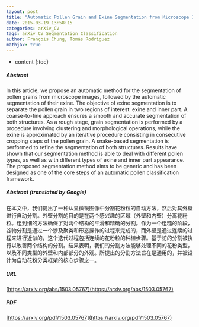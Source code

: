 ```yaml
---
layout: post
title: "Automatic Pollen Grain and Exine Segmentation from Microscope Images"
date: 2015-03-19 13:58:15
categories: arXiv_CV
tags: arXiv_CV Segmentation Classification
author: François Chung, Tomás Rodríguez
mathjax: true
---
```


* content
{:toc}

##### Abstract
In this article, we propose an automatic method for the segmentation of pollen grains from microscope images, followed by the automatic segmentation of their exine. The objective of exine segmentation is to separate the pollen grain in two regions of interest: exine and inner part. A coarse-to-fine approach ensures a smooth and accurate segmentation of both structures. As a rough stage, grain segmentation is performed by a procedure involving clustering and morphological operations, while the exine is approximated by an iterative procedure consisting in consecutive cropping steps of the pollen grain. A snake-based segmentation is performed to refine the segmentation of both structures. Results have shown that our segmentation method is able to deal with different pollen types, as well as with different types of exine and inner part appearance. The proposed segmentation method aims to be generic and has been designed as one of the core steps of an automatic pollen classification framework.

##### Abstract (translated by Google)
在本文中，我们提出了一种从显微镜图像中分割花粉粒的自动方法，然后对其外壁进行自动分割。外壁分割的目的是在两个感兴趣的区域（外壁和内壁）分离花粉粒。粗到细的方法确保了对两个结构的平滑和精确的分割。作为一个粗糙的阶段，谷物分割是通过一个涉及聚类和形态操作的过程来完成的，而外壁是通过连续的过程来进行近似的，这个迭代过程包括连续的花粉粒的种植步骤。基于蛇的分割被执行以改善两个结构的分割。结果表明，我们的分割方法能够处理不同的花粉类型，以及不同类型的外壁和内部部分的外观。所提出的分割方法旨在是通用的，并被设计为自动花粉分类框架的核心步骤之一。

##### URL
[https://arxiv.org/abs/1503.05767](https://arxiv.org/abs/1503.05767)

##### PDF
[https://arxiv.org/pdf/1503.05767](https://arxiv.org/pdf/1503.05767)

